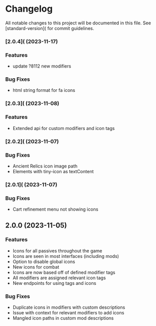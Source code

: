 # Changelog

All notable changes to this project will be documented in this file. See [standard-version]( for commit guidelines.

### [2.0.4]( (2023-11-17)


### Features

* update ?8112 new modifiers 


### Bug Fixes

* html string format for fa icons 

### [2.0.3]( (2023-11-08)

### Features

- Extended api for custom modifiers and icon tags 

### [2.0.2]( (2023-11-07)

### Bug Fixes

- Ancient Relics icon image path 
- Elements with tiny-icon as textContent 

### [2.0.1]( (2023-11-07)

### Bug Fixes

- Cart refinement menu not showing icons 

## 2.0.0 (2023-11-05)

### Features

- Icons for all passives throughout the game 
- Icons are seen in most interfaces (including mods)
- Option to disable global icons
- New icons for combat 
- Icons are now based off of defined modifier tags 
- All modifiers are assigned relevant icon tags 
- New endpoints for using tags and icons 

### Bug Fixes

- Duplicate icons in modifiers with custom descriptions 
- Issue with context for relevant modifiers to add icons 
- Mangled icon paths in custom mod descriptions 
